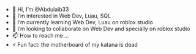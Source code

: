 - 👋 Hi, I’m @Abdulaib33
- 👀 I’m interested in Web Dev, Luau, SQL
- 🌱 I’m currently learning Web Dev, Luau on roblox studio
- 💞️ I’m looking to collaborate on Web Dev and specially on roblox studio
- 📫 How to reach me ...
- ⚡ Fun fact: the motherboard of my katana is dead

<!---
Abdulaib33/Abdulaib33 is a ✨ special ✨ repository because its `README.md` (this file) appears on your GitHub profile.
You can click the Preview link to take a look at your changes.
--->
